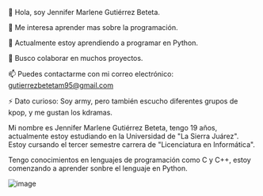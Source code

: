 
👋 Hola, soy Jennifer Marlene Gutiérrez Beteta.

👀 Me interesa aprender mas sobre la programación.

🌱 Actualmente estoy aprendiendo a programar en Python.

💞️ Busco colaborar en muchos proyectos.

📫 Puedes contactarme con mi correo electrónico:
gutierrezbetetam95@gmail.com


⚡ Dato curioso: Soy army, pero también escucho diferentes grupos de kpop, y me gustan los kdramas.

Mi nombre es Jennifer Marlene Gutiérrez Beteta, tengo 19 años, actualmente estoy estudiando en la Universidad de "La Sierra Juárez". Estoy cursando el tercer semestre carrera de "Licenciatura en Informática".

Tengo conocimientos en lenguajes de programación como C y C++, estoy comenzando a aprender sonbre el lenguaje en Python.


![image](https://github.com/user-attachments/assets/aeadf543-fa7d-42a1-8b9e-d8a5683ea505)

<!---
jenni-gb7/jenni-gb7 is a ✨ special ✨ repository because its `README.md` (this file) appears on your GitHub profile.
You can click the Preview link to take a look at your changes.
--->
